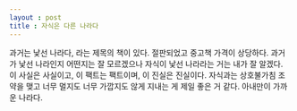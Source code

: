 ```yaml
---
layout : post
title : 자식은 다른 나라다
---
```

과거는 낯선 나라다, 라는 제목의 책이 있다. 절판되었고 중고책 가격이 상당하다.
과거가 낯선 나라인지 어떤지는 잘 모르겠으나 자식이 낯선 나라라는 거는 내가 잘 알겠다.
이 사실은 사실이고, 이 팩트는 팩트이며, 이 진실은 진실이다.
자식과는 상호불가침 조약을 맺고 너무 멀지도 너무 가깝지도 않게 지내는 게 제일 좋은 거 같다.
아내만이 가까운 나라다.
